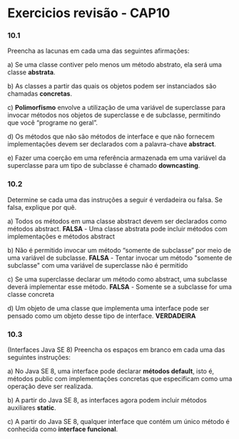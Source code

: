 # Exercicios revisão - CAP10
### 10.1
Preencha as lacunas em cada uma das seguintes afirmações:

a) Se uma classe contiver pelo menos um método abstrato, ela será uma classe **abstrata**.

b) As classes a partir das quais os objetos podem ser instanciados são chamadas **concretas**.

c) **Polimorfismo** envolve a utilização de uma variável de superclasse para invocar métodos nos objetos de superclasse e de subclasse, permitindo que você “programe no geral”.

d) Os métodos que não são métodos de interface e que não fornecem implementações devem ser declarados com a palavra-chave **abstract**.

e) Fazer uma coerção em uma referência armazenada em uma variável da superclasse para um tipo de subclasse é chamado **downcasting**.

### 10.2 
Determine se cada uma das instruções a seguir é verdadeira ou falsa. Se falsa, explique por quê.

a) Todos os métodos em uma classe abstract devem ser declarados como métodos abstract.
**FALSA** - Uma classe abstrata pode incluir métodos com implementações e métodos abstract

b) Não é permitido invocar um método “somente de subclasse” por meio de uma variável de subclasse.
**FALSA** - Tentar invocar um método "somente de subclasse" com uma variável de superclasse não é permitido

c) Se uma superclasse declarar um método como abstract, uma subclasse deverá implementar esse método.
**FALSA** - Somente se a subclasse for uma classe concreta

d) Um objeto de uma classe que implementa uma interface pode ser pensado como um objeto desse tipo de interface.
**VERDADEIRA**

### 10.3 
(Interfaces Java SE 8) Preencha os espaços em branco em cada uma das seguintes instruções:

a) No Java SE 8, uma interface pode declarar **métodos default**, isto é, métodos public com implementações concretas que especificam como
uma operação deve ser realizada.

b) A partir do Java SE 8, as interfaces agora podem incluir métodos auxiliares **static**.

c) A partir do Java SE 8, qualquer interface que contém um único método é conhecida como  **interface funcional**.